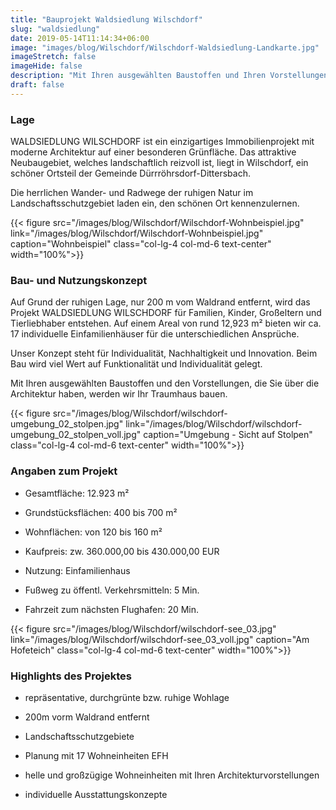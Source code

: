 ```yaml
---
title: "Bauprojekt Waldsiedlung Wilschdorf"
slug: "waldsiedlung"
date: 2019-05-14T11:14:34+06:00
image: "images/blog/Wilschdorf/Wilschdorf-Waldsiedlung-Landkarte.jpg"
imageStretch: false
imageHide: false
description: "Mit Ihren ausgewählten Baustoffen und Ihren Vorstellungen zur Architektur, werden wir Ihr Traumhaus in Dürrröhrsdorf-Dittersbach bauen."
draft: false
---
```


### Lage

WALDSIEDLUNG WILSCHDORF ist ein einzigartiges Immobilienprojekt mit moderne Architektur auf einer besonderen Grünfläche. Das attraktive Neubaugebiet, welches landschaftlich reizvoll ist, liegt in Wilschdorf, ein schöner Ortsteil der Gemeinde Dürrröhrsdorf-Dittersbach.

Die herrlichen Wander- und Radwege der ruhigen Natur im Landschaftsschutzgebiet laden ein, den schönen Ort kennenzulernen.
<div class="clearfix"></div>
<div class="row">
{{< figure src="/images/blog/Wilschdorf/Wilschdorf-Wohnbeispiel.jpg" link="/images/blog/Wilschdorf/Wilschdorf-Wohnbeispiel.jpg" caption="Wohnbeispiel" class="col-lg-4 col-md-6 text-center" width="100%">}}
<div class="col-lg-8 col-md-6 mb-3">

### Bau- und Nutzungs&shy;konzept

Auf Grund der ruhigen Lage, nur 200 m vom Waldrand entfernt, wird das Projekt WALDSIEDLUNG WILSCHDORF für Familien, Kinder, Großeltern und Tierliebhaber entstehen. Auf einem Areal von rund 12,923 m² bieten wir ca. 17 individuelle Einfamilienhäuser für die unterschiedlichen Ansprüche.

Unser Konzept steht für Individualität, Nachhaltigkeit und Innovation. Beim Bau wird viel Wert auf Funktionalität und Individualität gelegt.

Mit Ihren ausgewählten Baustoffen und den Vorstellungen, die Sie über die Architektur haben, werden wir Ihr Traumhaus bauen.

</div>
</div>
<div class="row">
{{< figure src="/images/blog/Wilschdorf/wilschdorf-umgebung_02_stolpen.jpg" link="/images/blog/Wilschdorf/wilschdorf-umgebung_02_stolpen_voll.jpg" caption="Umgebung - Sicht auf Stolpen" class="col-lg-4 col-md-6 text-center" width="100%">}}
<div class="col-lg-8 col-md-6 mb-3">

### Angaben zum Projekt

- Gesamtfläche: 12.923 m²

- Grundstücksflächen: 400 bis 700 m²

- Wohnflächen: von 120 bis 160 m²

- Kaufpreis: zw. 360.000,00 bis 430.000,00 EUR

- Nutzung: Einfamilienhaus

- Fußweg zu öffentl. Verkehrsmitteln: 5 Min.

- Fahrzeit zum nächsten Flughafen: 20 Min.

</div>
</div>
<div class="row">
{{< figure src="/images/blog/Wilschdorf/wilschdorf-see_03.jpg" link="/images/blog/Wilschdorf/wilschdorf-see_03_voll.jpg" caption="Am Hofeteich" class="col-lg-4 col-md-6 text-center" width="100%">}}
<div class="col-lg-8 col-md-6 mb-3">

### Highlights des Projektes

- repräsentative, durchgrünte bzw. ruhige Wohlage

- 200m vorm Waldrand entfernt

- Landschaftsschutzgebiete

- Planung mit 17 Wohneinheiten EFH

- helle und großzügige Wohneinheiten mit Ihren Architekturvorstellungen

- individuelle Ausstattungskonzepte

</div>
</div>
